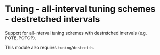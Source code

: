 # Tuning - all-interval tuning schemes - destretched intervals

Support for all-interval tuning schemes with destretched intervals (e.g. POTE, POTOP).

This module also requires `tuning/destretch`.
